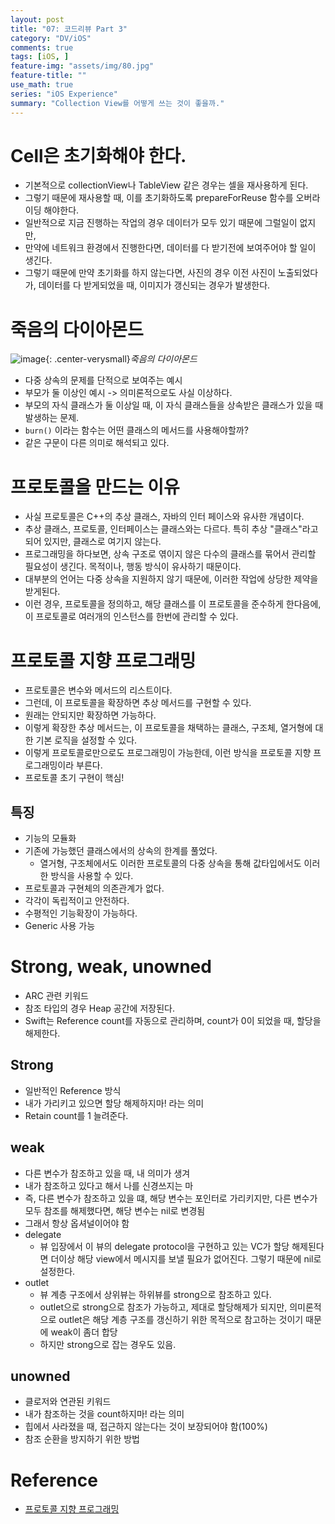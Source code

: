 ```yaml
---
layout: post
title: "07: 코드리뷰 Part 3"
category: "DV/iOS"
comments: true
tags: [iOS, ]
feature-img: "assets/img/80.jpg"
feature-title: ""
use_math: true
series: "iOS Experience"
summary: "Collection View를 어떻게 쓰는 것이 좋을까."
---
```



# Cell은 초기화해야 한다.

* 기본적으로 collectionView나 TableView 같은 경우는 셀을 재사용하게 된다.
* 그렇기 때문에 재사용할 때, 이를 초기화하도록 prepareForReuse 함수를 오버라이딩 해야한다.
* 일반적으로 지금 진행하는 작업의 경우 데이터가 모두 있기 때문에 그럴일이 없지만,
* 만약에 네트워크 환경에서 진행한다면, 데이터를 다 받기전에 보여주어야 할 일이 생긴다.
* 그렇기 때문에 만약 초기화를 하지 않는다면, 사진의 경우 이전 사진이 노출되었다가, 데이터를 다 받게되었을 때, 이미지가 갱신되는 경우가 발생한다.


# 죽음의 다이아몬드

![image](https://user-images.githubusercontent.com/37871541/126052046-c9c3d3cc-bd5e-4579-b380-9e82e5bb9b97.png){: .center-verysmall}_죽음의 다이아몬드_


* 다중 상속의 문제를 단적으로 보여주는 예시
* 부모가 둘 이상인 예시 -> 의미론적으로도 사실 이상하다.
* 부모의 자식 클래스가 둘 이상일 때, 이 자식 클래스들을 상속받은 클래스가 있을 때 발생하는 문제.
* `burn()` 이라는 함수는 어떤 클래스의 메서드를 사용해야할까?
* 같은 구문이 다른 의미로 해석되고 있다.


# 프로토콜을 만드는 이유

* 사실 프로토콜은 C++의 추상 클래스, 자바의 인터 페이스와 유사한 개념이다.
* 추상 클래스, 프로토콜, 인터페이스는 클래스와는 다르다. 특히 추상 "클래스"라고 되어 있지만, 클래스로 여기지 않는다.
* 프로그래밍을 하다보면, 상속 구조로 엮이지 않은 다수의 클래스를 묶어서 관리할 필요성이 생긴다. 목적이나, 행동 방식이 유사하기 때문이다.
* 대부분의 언어는 다중 상속을 지원하지 않기 때문에, 이러한 작업에 상당한 제약을 받게된다.
* 이런 경우, 프로토콜을 정의하고, 해당 클래스를 이 프로토콜을 준수하게 한다음에, 이 프로토콜로 여러개의 인스턴스를 한번에 관리할 수 있다.


# 프로토콜 지향 프로그래밍

* 프로토콜은 변수와 메서드의 리스트이다.
* 그런데, 이 프로토콜을 확장하면 추상 메서드를 구현할 수 있다.
* 원래는 안되지만 확장하면 가능하다.
* 이렇게 확장한 추상 메서드는, 이 프로토콜을 채택하는 클래스, 구조체, 열거형에 대한 기본 로직을 설정할 수 있다.
* 이렇게 프로토콜로만으로도 프로그래밍이 가능한데, 이런 방식을 프로토콜 지향 프로그래밍이라 부른다.
* 프로토콜 초기 구현이 핵심!

## 특징

* 기능의 모듈화
* 기존에 가능했던 클래스에서의 상속의 한계를 풀었다.
  * 열거형, 구조체에서도 이러한 프로토콜의 다중 상속을 통해 값타입에서도 이러한 방식을 사용할 수 있다.
* 프로토콜과 구현체의 의존관계가 없다.
* 각각이 독립적이고 안전하다.
* 수평적인 기능확장이 가능하다.
* Generic 사용 가능





# Strong, weak, unowned

* ARC 관련 키워드
* 참조 타입의 경우 Heap 공간에 저장된다.
* Swift는 Reference count를 자동으로 관리하며, count가 0이 되었을 때, 할당을 해제한다.

## Strong

* 일반적인 Reference 방식
* 내가 가리키고 있으면 할당 해제하지마! 라는 의미
* Retain count를 1 늘려준다.

## weak

* 다른 변수가 참조하고 있을 때, 내 의미가 생겨
* 내가 참조하고 있다고 해서 나를 신경쓰지는 마
* 즉, 다른 변수가 참조하고 있을 떄, 해당 변수는 포인터로 가리키지만, 다른 변수가 모두 참조를 해제했다면, 해당 변수는 nil로 변경됨
* 그래서 항상 옵셔널이어야 함
* delegate
  * 뷰 입장에서 이 뷰의 delegate protocol을 구현하고 있는 VC가 할당 해제된다면 더이상 해당 view에서 메시지를 보낼 필요가 없어진다. 그렇기 때문에 nil로 설정한다.
* outlet
  * 뷰 계층 구조에서 상위뷰는 하위뷰를 strong으로 참조하고 있다.
  * outlet으로 strong으로 참조가 가능하고, 제대로 할당해제가 되지만, 의미론적으로 outlet은 해당 계층 구조를 갱신하기 위한 목적으로 참고하는 것이기 때문에 weak이 좀더 합당
  * 하지만 strong으로 잡는 경우도 있음.


## unowned

* 클로저와 연관된 키워드
* 내가 참조하는 것을 count하지마! 라는 의미
* 힙에서 사라졌을 때, 접근하지 않는다는 것이 보장되어야 함(100%)
* 참조 순환을 방지하기 위한 방법



# Reference

* [프로토콜 지향 프로그래밍](https://blog.yagom.net/531/)